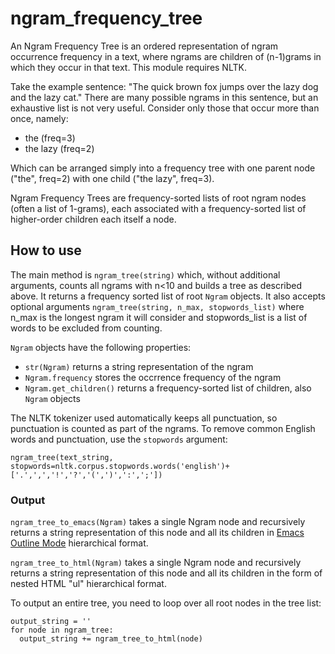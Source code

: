 # ngram_frequency_tree


An Ngram Frequency Tree is an ordered representation of ngram occurrence frequency in a text, where ngrams are children of (n-1)grams in which they occur in that text. This module requires NLTK.


Take the example sentence: "The quick brown fox jumps over the lazy dog and the lazy cat." There are many possible ngrams in this sentence, but an exhaustive list is not very useful. Consider only those that occur more than once, namely:


- the (freq=3)
- the lazy (freq=2)


Which can be arranged simply into a frequency tree with one parent node ("the", freq=2) with one child ("the lazy", freq=3).

Ngram Frequency Trees are frequency-sorted lists of root ngram nodes (often a list of 1-grams), each associated with a frequency-sorted list of higher-order children each itself a node.

## How to use

The main method is `ngram_tree(string)` which, without additional arguments, counts all ngrams with n<10 and builds a tree as described above. It returns a frequency sorted list of root `Ngram` objects. It also accepts optional arguments `ngram_tree(string, n_max, stopwords_list)` where n_max is the longest ngram it will consider and stopwords_list is a list of words to be excluded from counting.

`Ngram` objects have the following properties:

- `str(Ngram)` returns a string representation of the ngram
- `Ngram.frequency` stores the occrrence frequency of the ngram
- `Ngram.get_children()` returns a frequency-sorted list of children, also `Ngram` objects


The NLTK tokenizer used automatically keeps all punctuation, so punctuation is counted as part of the ngrams. To remove common English words and punctuation, use the `stopwords` argument:
```
ngram_tree(text_string, stopwords=nltk.corpus.stopwords.words('english')+['.',',','!','?','(',')',':',';'])
```


### Output

`ngram_tree_to_emacs(Ngram)` takes a single Ngram node and recursively returns a string representation of this node and all its children in [Emacs Outline Mode](https://www.emacswiki.org/emacs/OutlineMode) hierarchical format.


`ngram_tree_to_html(Ngram)` takes a single Ngram node and recursively returns a string representation of this node and all its children in the form of nested HTML "ul" hierarchical format.


To output an entire tree, you need to loop over all root nodes in the tree list:

```
output_string = ''
for node in ngram_tree:
  output_string += ngram_tree_to_html(node)
```
